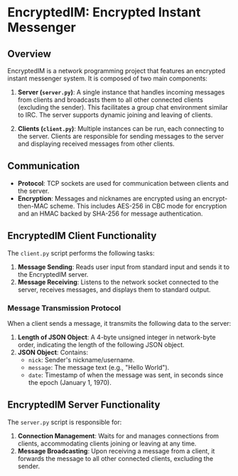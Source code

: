# EncryptedIM: Encrypted Instant Messenger

## Overview
EncryptedIM is a network programming project that features an encrypted instant messenger system. It is composed of two main components:

1. **Server (`server.py`)**: A single instance that handles incoming messages from clients and broadcasts them to all other connected clients (excluding the sender). This facilitates a group chat environment similar to IRC. The server supports dynamic joining and leaving of clients.

2. **Clients (`client.py`)**: Multiple instances can be run, each connecting to the server. Clients are responsible for sending messages to the server and displaying received messages from other clients.

## Communication
- **Protocol**: TCP sockets are used for communication between clients and the server.
- **Encryption**: Messages and nicknames are encrypted using an encrypt-then-MAC scheme. This includes AES-256 in CBC mode for encryption and an HMAC backed by SHA-256 for message authentication.

## EncryptedIM Client Functionality
The `client.py` script performs the following tasks:

1. **Message Sending**: Reads user input from standard input and sends it to the EncryptedIM server.
2. **Message Receiving**: Listens to the network socket connected to the server, receives messages, and displays them to standard output.

### Message Transmission Protocol
When a client sends a message, it transmits the following data to the server:
1. **Length of JSON Object**: A 4-byte unsigned integer in network-byte order, indicating the length of the following JSON object.
2. **JSON Object**: Contains:
   - `nick`: Sender's nickname/username.
   - `message`: The message text (e.g., "Hello World").
   - `date`: Timestamp of when the message was sent, in seconds since the epoch (January 1, 1970).

## EncryptedIM Server Functionality
The `server.py` script is responsible for:
1. **Connection Management**: Waits for and manages connections from clients, accommodating clients joining or leaving at any time.
2. **Message Broadcasting**: Upon receiving a message from a client, it forwards the message to all other connected clients, excluding the sender.
